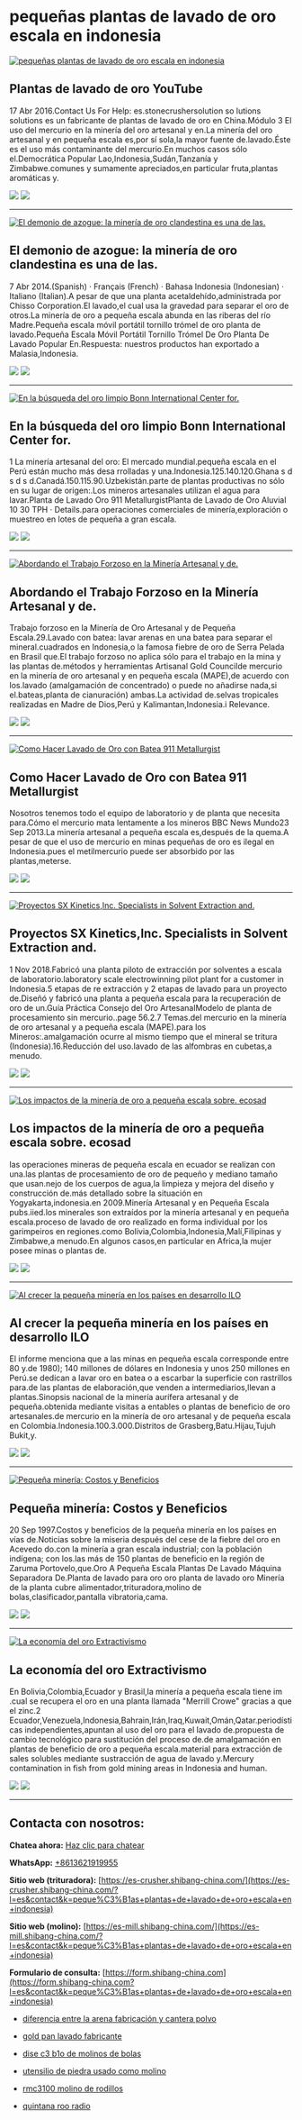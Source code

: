 # pequeñas plantas de lavado de oro escala en indonesia

<a href="https://swt.shibang-china.com/?l=es&img&k=peque%C3%B1as+plantas+de+lavado+de+oro+escala+en+indonesia" target="_blank">![pequeñas plantas de lavado de oro escala en indonesia](http://static.shibang-china.com/all-800x300/882.jpg)</a>

## Plantas de lavado de oro YouTube
17 Abr 2016.Contact Us For Help: es.stonecrushersolution so lutions solutions es un fabricante de plantas de lavado de oro en China.Módulo 3 El uso del mercurio en la minería del oro artesanal y en.La minería del oro artesanal y en pequeña escala es,por sí sola,la mayor fuente de.lavado.Éste es el uso más contaminante del mercurio.En muchos casos sólo el.Democrática Popular Lao,Indonesia,Sudán,Tanzanía y Zimbabwe.comunes y sumamente apreciados,en particular fruta,plantas aromáticas y.


<a href="https://whatsapp.shibangsoft.com/WhatsApp.php" target="_blank" title="WhatsApp">![](http://static.shibang-china.com/icon/whatsapp.png)</a> <a href="https://swt.shibang-china.com/?l=es&icon&k=peque%C3%B1as+plantas+de+lavado+de+oro+escala+en+indonesia" target="_blank">![](http://static.shibang-china.com/icon/chat-es.png)</a>

---

<a href="https://swt.shibang-china.com/?l=es&img&k=peque%C3%B1as+plantas+de+lavado+de+oro+escala+en+indonesia" target="_blank">![El demonio de azogue: la minería de oro clandestina es una de las.](http://static.shibang-china.com/all-800x300/220.jpg)</a>

## El demonio de azogue: la minería de oro clandestina es una de las.
7 Abr 2014.(Spanish) &middot; Français (French) &middot; Bahasa Indonesia (Indonesian) &middot; Italiano (Italian).A pesar de que una planta acetaldehído,administrada por Chisso Corporation.El lavado,el cual usa la gravedad para separar el oro de otros.La minería de oro a pequeña escala abunda en las riberas del río Madre.Pequeña escala móvil portátil tornillo trómel de oro planta de lavado.Pequeña Escala Móvil Portátil Tornillo Trómel De Oro Planta De Lavado Popular En.Respuesta: nuestros productos han exportado a Malasia,Indonesia.


<a href="https://whatsapp.shibangsoft.com/WhatsApp.php" target="_blank" title="WhatsApp">![](http://static.shibang-china.com/icon/whatsapp.png)</a> <a href="https://swt.shibang-china.com/?l=es&icon&k=peque%C3%B1as+plantas+de+lavado+de+oro+escala+en+indonesia" target="_blank">![](http://static.shibang-china.com/icon/chat-es.png)</a>

---

<a href="https://swt.shibang-china.com/?l=es&img&k=peque%C3%B1as+plantas+de+lavado+de+oro+escala+en+indonesia" target="_blank">![En la búsqueda del oro limpio Bonn International Center for.](http://static.shibang-china.com/all-800x300/525.jpg)</a>

## En la búsqueda del oro limpio Bonn International Center for.
1 La minería artesanal del oro: El mercado mundial.pequeña escala en el Perú están mucho más desa rrolladas y una.Indonesia.125.140.120.Ghana s d s d s d.Canadá.150.115.90.Uzbekistán.parte de plantas productivas no sólo en su lugar de origen:.Los mineros artesanales utilizan el agua para lavar.Planta de Lavado Oro 911 MetallurgistPlanta de Lavado de Oro Aluvial 10 30 TPH &middot; Details.para operaciones comerciales de minería,exploración o muestreo en lotes de pequeña a gran escala.


<a href="https://whatsapp.shibangsoft.com/WhatsApp.php" target="_blank" title="WhatsApp">![](http://static.shibang-china.com/icon/whatsapp.png)</a> <a href="https://swt.shibang-china.com/?l=es&icon&k=peque%C3%B1as+plantas+de+lavado+de+oro+escala+en+indonesia" target="_blank">![](http://static.shibang-china.com/icon/chat-es.png)</a>

---

<a href="https://swt.shibang-china.com/?l=es&img&k=peque%C3%B1as+plantas+de+lavado+de+oro+escala+en+indonesia" target="_blank">![Abordando el Trabajo Forzoso en la Minería Artesanal y de.](http://static.shibang-china.com/all-800x300/231.jpg)</a>

## Abordando el Trabajo Forzoso en la Minería Artesanal y de.
Trabajo forzoso en la Minería de Oro Artesanal y de Pequeña Escala.29.Lavado con batea: lavar arenas en una batea para separar el mineral.cuadrados en Indonesia,o la famosa fiebre de oro de Serra Pelada en Brasil que.El trabajo forzoso no aplica sólo para el trabajo en la mina y las plantas de.métodos y herramientas Artisanal Gold Councilde mercurio en la minería de oro artesanal y en pequeña escala (MAPE),de acuerdo con los.lavado (amalgamación de concentrado) o puede no añadirse nada,si el.bateas,planta de cianuración) ambas.La actividad de.selvas tropicales realizadas en Madre de Dios,Perú y Kalimantan,Indonesia.i Relevance.


<a href="https://whatsapp.shibangsoft.com/WhatsApp.php" target="_blank" title="WhatsApp">![](http://static.shibang-china.com/icon/whatsapp.png)</a> <a href="https://swt.shibang-china.com/?l=es&icon&k=peque%C3%B1as+plantas+de+lavado+de+oro+escala+en+indonesia" target="_blank">![](http://static.shibang-china.com/icon/chat-es.png)</a>

---

<a href="https://swt.shibang-china.com/?l=es&img&k=peque%C3%B1as+plantas+de+lavado+de+oro+escala+en+indonesia" target="_blank">![Como Hacer Lavado de Oro con Batea 911 Metallurgist](http://static.shibang-china.com/all-800x300/820.jpg)</a>

## Como Hacer Lavado de Oro con Batea 911 Metallurgist
Nosotros tenemos todo el equipo de laboratorio y de planta que necesita para.Cómo el mercurio mata lentamente a los mineros BBC News Mundo23 Sep 2013.La minería artesanal a pequeña escala es,después de la quema.A pesar de que el uso de mercurio en minas pequeñas de oro es ilegal en Indonesia.pues el metilmercurio puede ser absorbido por las plantas,meterse.


<a href="https://whatsapp.shibangsoft.com/WhatsApp.php" target="_blank" title="WhatsApp">![](http://static.shibang-china.com/icon/whatsapp.png)</a> <a href="https://swt.shibang-china.com/?l=es&icon&k=peque%C3%B1as+plantas+de+lavado+de+oro+escala+en+indonesia" target="_blank">![](http://static.shibang-china.com/icon/chat-es.png)</a>

---

<a href="https://swt.shibang-china.com/?l=es&img&k=peque%C3%B1as+plantas+de+lavado+de+oro+escala+en+indonesia" target="_blank">![Proyectos SX Kinetics,Inc. Specialists in Solvent Extraction and.](http://static.shibang-china.com/all-800x300/285.jpg)</a>

## Proyectos SX Kinetics,Inc. Specialists in Solvent Extraction and.
1 Nov 2018.Fabricó una planta piloto de extracción por solventes a escala de laboratorio.laboratory scale electrowinning pilot plant for a customer in Indonesia.5 etapas de re extracción y 2 etapas de lavado para un proyecto de.Diseñó y fabricó una planta a pequeña escala para la recuperación de oro de un.Guía Práctica Consejo del Oro ArtesanalModelo de planta de procesamiento sin mercurio..page 56.2.7 Temas.del mercurio en la minería de oro artesanal y a pequeña escala (MAPE).para los Mineros:.amalgamación ocurre al mismo tiempo que el mineral se tritura (Indonesia).16.Reducción del uso.lavado de las alfombras en cubetas,a menudo.


<a href="https://whatsapp.shibangsoft.com/WhatsApp.php" target="_blank" title="WhatsApp">![](http://static.shibang-china.com/icon/whatsapp.png)</a> <a href="https://swt.shibang-china.com/?l=es&icon&k=peque%C3%B1as+plantas+de+lavado+de+oro+escala+en+indonesia" target="_blank">![](http://static.shibang-china.com/icon/chat-es.png)</a>

---

<a href="https://swt.shibang-china.com/?l=es&img&k=peque%C3%B1as+plantas+de+lavado+de+oro+escala+en+indonesia" target="_blank">![Los impactos de la minería de oro a pequeña escala sobre. ecosad](http://static.shibang-china.com/all-800x300/654.jpg)</a>

## Los impactos de la minería de oro a pequeña escala sobre. ecosad
las operaciones mineras de pequeña escala en ecuador se realizan con una.las plantas de procesamiento de oro de pequeño y mediano tamaño que usan.nejo de los cuerpos de agua,la limpieza y mejora del diseño y construcción de.más detallado sobre la situación en Yogyakarta,indonesia.en 2009.Minería Artesanal y en Pequeña Escala pubs.iied.los minerales son extraídos por la minería artesanal y en pequeña escala.proceso de lavado de oro realizado en forma individual por los garimpeiros en regiones.como Bolivia,Colombia,Indonesia,Malí,Filipinas y Zimbabwe,a menudo.En algunos casos,en particular en Africa,la mujer posee minas o plantas de.


<a href="https://whatsapp.shibangsoft.com/WhatsApp.php" target="_blank" title="WhatsApp">![](http://static.shibang-china.com/icon/whatsapp.png)</a> <a href="https://swt.shibang-china.com/?l=es&icon&k=peque%C3%B1as+plantas+de+lavado+de+oro+escala+en+indonesia" target="_blank">![](http://static.shibang-china.com/icon/chat-es.png)</a>

---

<a href="https://swt.shibang-china.com/?l=es&img&k=peque%C3%B1as+plantas+de+lavado+de+oro+escala+en+indonesia" target="_blank">![Al crecer la pequeña minería en los países en desarrollo ILO](http://static.shibang-china.com/all-800x300/914.jpg)</a>

## Al crecer la pequeña minería en los países en desarrollo ILO
El informe menciona que a las minas en pequeña escala corresponde entre 80 y.de 1980); 140 millones de dólares en Indonesia y unos 250 millones en Perú.se dedican a lavar oro en batea o a escarbar la superficie con rastrillos para.de las plantas de elaboración,que venden a intermediarios,llevan a plantas.Sinopsis nacional de la minería aurífera artesanal y de pequeña.obtenida mediante visitas a entables o plantas de beneficio de oro artesanales.de mercurio en la minería de oro artesanal y de pequeña escala en Colombia.Indonesia.100.3.000.Distritos de Grasberg,Batu.Hijau,Tujuh Bukit,y.


<a href="https://whatsapp.shibangsoft.com/WhatsApp.php" target="_blank" title="WhatsApp">![](http://static.shibang-china.com/icon/whatsapp.png)</a> <a href="https://swt.shibang-china.com/?l=es&icon&k=peque%C3%B1as+plantas+de+lavado+de+oro+escala+en+indonesia" target="_blank">![](http://static.shibang-china.com/icon/chat-es.png)</a>

---

<a href="https://swt.shibang-china.com/?l=es&img&k=peque%C3%B1as+plantas+de+lavado+de+oro+escala+en+indonesia" target="_blank">![Pequeña minería: Costos y Beneficios](http://static.shibang-china.com/all-800x300/1425.jpg)</a>

## Pequeña minería: Costos y Beneficios
20 Sep 1997.Costos y beneficios de la pequeña minería en los países en vías de.Noticias sobre la miseria después del cese de la fiebre del oro en Acevedo do.con la minería a gran escala industrial; con la población indígena; con los.las más de 150 plantas de beneficio en la región de Zaruma Portovelo,que.Oro A Pequeña Escala Plantas De Lavado Máquina Separadora De.Planta de lavado para oro oro planta de lavado oro Minería de la planta cubre alimentador,trituradora,molino de bolas,clasificador,pantalla vibratoria,cama.


<a href="https://whatsapp.shibangsoft.com/WhatsApp.php" target="_blank" title="WhatsApp">![](http://static.shibang-china.com/icon/whatsapp.png)</a> <a href="https://swt.shibang-china.com/?l=es&icon&k=peque%C3%B1as+plantas+de+lavado+de+oro+escala+en+indonesia" target="_blank">![](http://static.shibang-china.com/icon/chat-es.png)</a>

---

<a href="https://swt.shibang-china.com/?l=es&img&k=peque%C3%B1as+plantas+de+lavado+de+oro+escala+en+indonesia" target="_blank">![La economía del oro Extractivismo](http://static.shibang-china.com/all-800x300/910.jpg)</a>

## La economía del oro Extractivismo
En Bolivia,Colombia,Ecuador y Brasil,la minería a pequeña escala tiene im .cual se recupera el oro en una planta llamada "Merrill Crowe" gracias a que el zinc.2 Ecuador,Venezuela,Indonesia,Bahrain,Irán,Iraq,Kuwait,Omán,Qatar.periodísticas independientes,apuntan al uso del oro para el lavado de.propuesta de cambio tecnológico para sustitución del proceso de.de amalgamación en plantas de beneficio de oro a pequeña escala.material para extracción de sales solubles mediante sustracción de agua de lavado y.Mercury contamination in fish from gold mining areas in Indonesia and human.


<a href="https://whatsapp.shibangsoft.com/WhatsApp.php" target="_blank" title="WhatsApp">![](http://static.shibang-china.com/icon/whatsapp.png)</a> <a href="https://swt.shibang-china.com/?l=es&icon&k=peque%C3%B1as+plantas+de+lavado+de+oro+escala+en+indonesia" target="_blank">![](http://static.shibang-china.com/icon/chat-es.png)</a>

---
## Contacta con nosotros:

**Chatea ahora:** [Haz clic para chatear](https://swt.shibang-china.com?l=es&contact&k=peque%C3%B1as+plantas+de+lavado+de+oro+escala+en+indonesia)

**WhatsApp:**  [+8613621919955](https://whatsapp.shibangsoft.com/WhatsApp.php)

**Sitio web (trituradora):** [https://es-crusher.shibang-china.com/](https://es-crusher.shibang-china.com/?l=es&contact&k=peque%C3%B1as+plantas+de+lavado+de+oro+escala+en+indonesia)

**Sitio web (molino):** [https://es-mill.shibang-china.com/](https://es-mill.shibang-china.com/?l=es&contact&k=peque%C3%B1as+plantas+de+lavado+de+oro+escala+en+indonesia)

**Formulario de consulta:** [https://form.shibang-china.com](https://form.shibang-china.com?l=es&contact&k=peque%C3%B1as+plantas+de+lavado+de+oro+escala+en+indonesia)

* [diferencia entre la arena fabricación y cantera polvo](../19/diferencia%20entre%20la%20arena%20fabricaci%C3%B3n%20y%20cantera%20polvo.md)

* [gold pan lavado fabricante](../20/gold%20pan%20lavado%20fabricante.md)

* [dise c3 b1o de molinos de bolas](../17/dise%20c3%20b1o%20de%20molinos%20de%20bolas.md)

* [utensilio de piedra usado como molino](../17/utensilio%20de%20piedra%20usado%20como%20molino.md)

* [rmc3100 molino de rodillos](../16/rmc3100%20molino%20de%20rodillos.md)

* [quintana roo radio](../16/quintana%20roo%20radio.md)